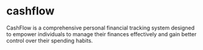 # cashflow
CashFlow is a comprehensive personal financial tracking system designed to empower individuals to manage their finances effectively and gain better control over their spending habits.
